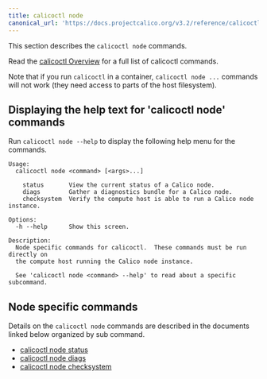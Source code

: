 ```yaml
---
title: calicoctl node
canonical_url: 'https://docs.projectcalico.org/v3.2/reference/calicoctl/commands/node/'
---
```


This section describes the `calicoctl node` commands.

Read the [calicoctl Overview]({{site.baseurl}}/reference/calicoctl/)
for a full list of calicoctl commands.

Note that if you run `calicoctl` in a container, `calicoctl node ...` commands will 
not work (they need access to parts of the host filesystem).

## Displaying the help text for 'calicoctl node' commands

Run `calicoctl node --help` to display the following help menu for the
commands.

```
Usage:
  calicoctl node <command> [<args>...]

    status       View the current status of a Calico node.
    diags        Gather a diagnostics bundle for a Calico node.
    checksystem  Verify the compute host is able to run a Calico node instance.

Options:
  -h --help      Show this screen.

Description:
  Node specific commands for calicoctl.  These commands must be run directly on
  the compute host running the Calico node instance.
  
  See 'calicoctl node <command> --help' to read about a specific subcommand.
```

## Node specific commands

Details on the `calicoctl node` commands are described in the documents linked below
organized by sub command.

-  [calicoctl node status]({{site.baseurl}}/reference/calicoctl/commands/node/status)
-  [calicoctl node diags]({{site.baseurl}}/reference/calicoctl/commands/node/diags)
-  [calicoctl node checksystem]({{site.baseurl}}/reference/calicoctl/commands/node/checksystem)
